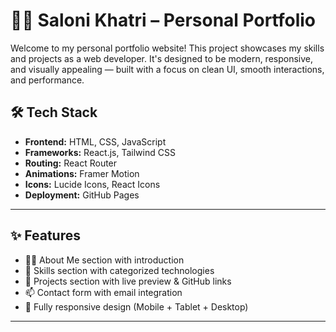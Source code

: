 # 👩‍💻 Saloni Khatri – Personal Portfolio

Welcome to my personal portfolio website! This project showcases my skills and projects as a web developer. It's designed to be modern, responsive, and visually appealing — built with a focus on clean UI, smooth interactions, and performance.


## 🛠️ Tech Stack

- **Frontend:** HTML, CSS, JavaScript
- **Frameworks:** React.js, Tailwind CSS
- **Routing:** React Router
- **Animations:** Framer Motion
- **Icons:** Lucide Icons, React Icons
- **Deployment:** GitHub Pages

---

## ✨ Features

- 🧑‍💼 About Me section with introduction
- 🧰 Skills section with categorized technologies
- 📂 Projects section with live preview & GitHub links
- 📫 Contact form with email integration
- 📱 Fully responsive design (Mobile + Tablet + Desktop)



---

